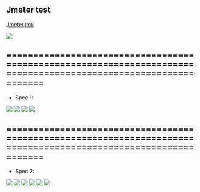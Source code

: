 

## Jmeter test 
[Jmeter.jmx](./../PHP-MVC-Skeleton.jmeter.jmx)

![](./jmeter_test_config.png)
## ================================================================================================================
 - Spec 1:

![](./jmeter_test_laptop_dell.png)
![](./jmeter_test_i7_4900mq_ram24g.png)
![](./jmeter_test_i7_4900mq_ram24g_2.png)
![](./jmeter_test_i7_4900mq_ram24g_3.png)

## ================================================================================================================
 - Spec 2:

![](./jmeter_test_pc_asus.png)
![](./jmeter_test_i5_11400_ram16g.png)
![](./jmeter_test_i5_11400_ram16g_2.png)
![](./jmeter_test_i5_11400_ram16g_3.png)
![](./jmeter_test_i5_11400_ram16g_4.png)
![](./jmeter_test_i5_11400_ram16g_5.png)